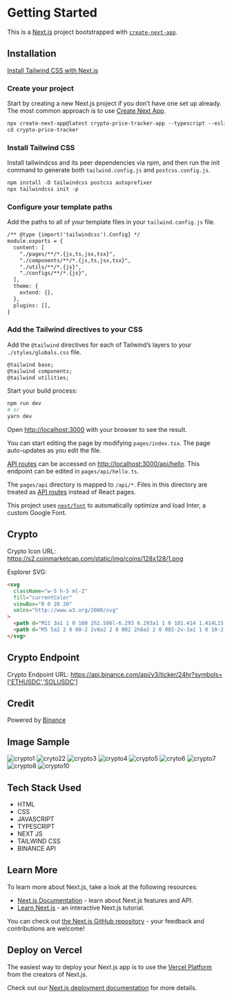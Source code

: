 # Getting Started


This is a [Next.js](https://nextjs.org/) project bootstrapped with [`create-next-app`](https://github.com/vercel/next.js/tree/canary/packages/create-next-app).

## Installation

[Install Tailwind CSS with Next.js](https://tailwindcss.com/docs/guides/nextjs)

### Create your project

Start by creating a new Next.js project if you don’t have one set up already. The most common approach is to use [Create Next App](https://nextjs.org/docs/api-reference/create-next-app).

```markdown
npx create-next-app@latest crypto-price-tracker-app --typescript --eslint
cd crypto-price-tracker
```

### Install Tailwind CSS

Install tailwindcss and its peer dependencies via npm, and then run the init command to generate both `tailwind.config.js` and `postcss.config.js`.

```markdown
npm install -D tailwindcss postcss autoprefixer
npx tailwindcss init -p
```

### Configure your template paths

Add the paths to all of your template files in your `tailwind.config.js` file.

```markdown
/** @type {import('tailwindcss').Config} */
module.exports = {
  content: [
    "./pages/**/*.{js,ts,jsx,tsx}",
    "./components/**/*.{js,ts,jsx,tsx}",
    "./utils/**/*.{js}",
    "./configs/**/*.{js}",
  ],
  theme: {
    extend: {},
  },
  plugins: [],
}
```

### Add the Tailwind directives to your CSS

Add the `@tailwind` directives for each of Tailwind’s layers to your `./styles/globals.css` file.

```markdown
@tailwind base;
@tailwind components;
@tailwind utilities;
```

Start your build process:

```bash
npm run dev
# or
yarn dev
```

Open [http://localhost:3000](http://localhost:3000) with your browser to see the result.

You can start editing the page by modifying `pages/index.tsx`. The page auto-updates as you edit the file.

[API routes](https://nextjs.org/docs/api-routes/introduction) can be accessed on [http://localhost:3000/api/hello](http://localhost:3000/api/hello). This endpoint can be edited in `pages/api/hello.ts`.

The `pages/api` directory is mapped to `/api/*`. Files in this directory are treated as [API routes](https://nextjs.org/docs/api-routes/introduction) instead of React pages.

This project uses [`next/font`](https://nextjs.org/docs/basic-features/font-optimization) to automatically optimize and load Inter, a custom Google Font.

## Crypto

Crypto Icon URL: https://s2.coinmarketcap.com/static/img/coins/128x128/1.png

Explorer SVG:

```markdown
<svg
  className="w-5 h-5 ml-2"
  fill="currentColor"
  viewBox="0 0 20 20"
  xmlns="http://www.w3.org/2000/svg"
>
  <path d="M11 3a1 1 0 100 2h2.586l-6.293 6.293a1 1 0 101.414 1.414L15 6.414V9a1 1 0 102 0V4a1 1 0 00-1-1h-5z"></path>
  <path d="M5 5a2 2 0 00-2 2v8a2 2 0 002 2h8a2 2 0 002-2v-3a1 1 0 10-2 0v3H5V7h3a1 1 0 000-2H5z"></path>
</svg>
```

## Crypto Endpoint

Crypto Endpoint URL: https://api.binance.com/api/v3/ticker/24hr?symbols=['ETHUSDC','SOLUSDC']

## Credit

Powered by [Binance](https://www.binance.com)

## Image Sample
![crypto1](https://github.com/kenchigozie23/crypto-coins/assets/111024479/9d021199-a823-4843-81b1-82cc9f875eef)
![cryto22](https://github.com/kenchigozie23/crypto-coins/assets/111024479/c2cb480f-1c6b-43cd-8c4f-8623de51872c)
![crypto3](https://github.com/kenchigozie23/crypto-coins/assets/111024479/d5896ccd-d011-4b6d-a7fe-7e088d171ca5)
![crypto4](https://github.com/kenchigozie23/crypto-coins/assets/111024479/3ba09f04-d24c-409a-ab29-7f5e4efcb535)
![crypto5](https://github.com/kenchigozie23/crypto-coins/assets/111024479/024682af-b9f7-45ab-ab5b-f4f87f3c0509)
![cryto6](https://github.com/kenchigozie23/crypto-coins/assets/111024479/4c4158f5-80b5-4bcc-b8de-4890f38ea521)
![crypto7](https://github.com/kenchigozie23/crypto-coins/assets/111024479/d78a5c86-566c-4945-b14d-d260b7ec4f82)
![crypto8](https://github.com/kenchigozie23/crypto-coins/assets/111024479/d2b5e865-d452-4281-85ad-28d06239bb26)
![crypto10](https://github.com/kenchigozie23/crypto-coins/assets/111024479/85c53fb4-b193-4650-9e66-f3c4570002a0)

## Tech Stack Used
<ul>
  <li>HTML</li>
  <li>CSS</li>
  <li>JAVASCRIPT</li>
  <li>TYPESCRIPT</li>
  <li>NEXT JS</li>
  <li>TAILWIND CSS</li>
  <li>BINANCE API</li>
  
  
  
  
  
</ul>


## Learn More

To learn more about Next.js, take a look at the following resources:

- [Next.js Documentation](https://nextjs.org/docs) - learn about Next.js features and API.
- [Learn Next.js](https://nextjs.org/learn) - an interactive Next.js tutorial.

You can check out [the Next.js GitHub repository](https://github.com/vercel/next.js/) - your feedback and contributions are welcome!

## Deploy on Vercel

The easiest way to deploy your Next.js app is to use the [Vercel Platform](https://vercel.com/new?utm_medium=default-template&filter=next.js&utm_source=create-next-app&utm_campaign=create-next-app-readme) from the creators of Next.js.

Check out our [Next.js deployment documentation](https://nextjs.org/docs/deployment) for more details.
